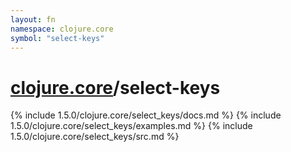 ```yaml
---
layout: fn
namespace: clojure.core
symbol: "select-keys"
---
```


# [clojure.core](../)/select-keys

{% include 1.5.0/clojure.core/select_keys/docs.md %}
{% include 1.5.0/clojure.core/select_keys/examples.md %}
{% include 1.5.0/clojure.core/select_keys/src.md %}

